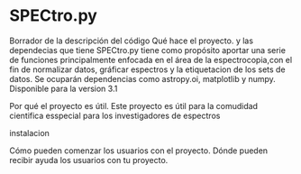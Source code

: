 # SPECtro.py
Borrador de la descripción del código
Qué hace el proyecto. y las dependecias que tiene 
SPECtro.py tiene como propósito aportar una serie de funciones principalmente enfocada en el área de la espectrocopia,con el fin de normalizar datos, gráficar espectros y la etiquetacion de los sets de datos. Se ocuparán dependencias como astropy.oi, matplotlib y numpy.
Disponible para la version 3.1

Por qué el proyecto es útil.
Este proyecto es útil para la comudidad cientifica esspecial para los investigadores de espectros

instalacion



Cómo pueden comenzar los usuarios con el proyecto.
Dónde pueden recibir ayuda los usuarios con tu proyecto.
